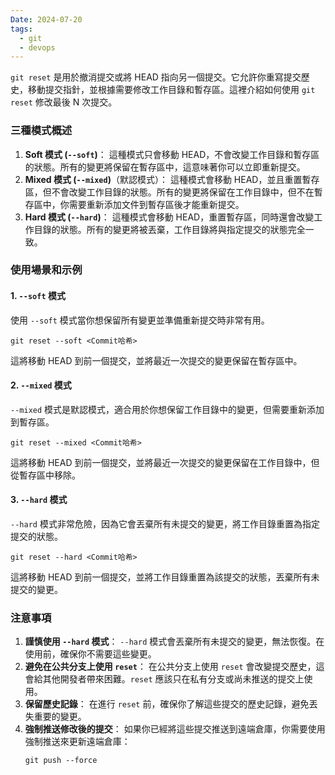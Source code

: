 ```yaml
---
Date: 2024-07-20
tags:
  - git
  - devops
---
```

`git reset` 是用於撤消提交或將 HEAD 指向另一個提交。它允許你重寫提交歷史，移動提交指針，並根據需要修改工作目錄和暫存區。這裡介紹如何使用 `git reset` 修改最後 N 次提交。
### 三種模式概述
1. **Soft 模式 (`--soft`)**： 這種模式只會移動 HEAD，不會改變工作目錄和暫存區的狀態。所有的變更將保留在暫存區中，這意味著你可以立即重新提交。
2. **Mixed 模式 (`--mixed`)**（默認模式）： 這種模式會移動 HEAD，並且重置暫存區，但不會改變工作目錄的狀態。所有的變更將保留在工作目錄中，但不在暫存區中，你需要重新添加文件到暫存區後才能重新提交。
3. **Hard 模式 (`--hard`)**： 這種模式會移動 HEAD，重置暫存區，同時還會改變工作目錄的狀態。所有的變更將被丟棄，工作目錄將與指定提交的狀態完全一致。
### 使用場景和示例
#### 1. `--soft` 模式
使用 `--soft` 模式當你想保留所有變更並準備重新提交時非常有用。

```shell
git reset --soft <Commit哈希>
```

這將移動 HEAD 到前一個提交，並將最近一次提交的變更保留在暫存區中。
#### 2. `--mixed` 模式
`--mixed` 模式是默認模式，適合用於你想保留工作目錄中的變更，但需要重新添加到暫存區。

```shell
git reset --mixed <Commit哈希>
```

這將移動 HEAD 到前一個提交，並將最近一次提交的變更保留在工作目錄中，但從暫存區中移除。
#### 3. `--hard` 模式
`--hard` 模式非常危險，因為它會丟棄所有未提交的變更，將工作目錄重置為指定提交的狀態。

```shell
git reset --hard <Commit哈希>
```

這將移動 HEAD 到前一個提交，並將工作目錄重置為該提交的狀態，丟棄所有未提交的變更。
### 注意事項
1. **謹慎使用 `--hard` 模式**： `--hard` 模式會丟棄所有未提交的變更，無法恢復。在使用前，確保你不需要這些變更。
2. **避免在公共分支上使用 `reset`**： 在公共分支上使用 `reset` 會改變提交歷史，這會給其他開發者帶來困難。`reset` 應該只在私有分支或尚未推送的提交上使用。
3. **保留歷史記錄**： 在進行 `reset` 前，確保你了解這些提交的歷史記錄，避免丟失重要的變更。
4. **強制推送修改後的提交**： 如果你已經將這些提交推送到遠端倉庫，你需要使用強制推送來更新遠端倉庫：
	```shell
	git push --force
	```
